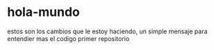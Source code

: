 # hola-mundo
estos son los cambios que le estoy haciendo, un simple mensaje para entendier mas el codigo 
primer repositorio
